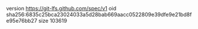 version https://git-lfs.github.com/spec/v1
oid sha256:6835c25bca23024033a5d28bab669aacc0522809e39dfe9e21bd8fe95e76bb27
size 103619
